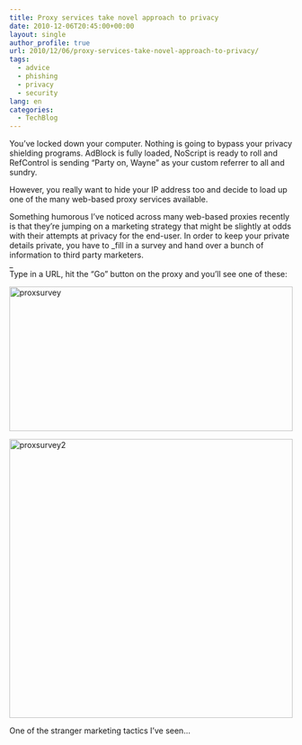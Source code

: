```yaml
---
title: Proxy services take novel approach to privacy
date: 2010-12-06T20:45:00+00:00
layout: single
author_profile: true
url: 2010/12/06/proxy-services-take-novel-approach-to-privacy/
tags:
  - advice
  - phishing
  - privacy
  - security
lang: en
categories: 
  - TechBlog
---
```

You’ve locked down your computer. Nothing is going to bypass your privacy shielding programs. AdBlock is fully loaded, NoScript is ready to roll and RefControl is sending “Party on, Wayne” as your custom referrer to all and sundry.

However, you really want to hide your IP address too and decide to load up one of the many web-based proxy services available.

Something humorous I’ve noticed across many web-based proxies recently is that they’re jumping on a marketing strategy that might be slightly at odds with their attempts at privacy for the end-user. In order to keep your private details private, you have to _fill in a survey and hand over a bunch of information to third party marketers.  
_  
Type in a URL, hit the “Go” button on the proxy and you’ll see one of these:

[<img title="proxsurvey" border="0" alt="proxsurvey" src="http://lh4.ggpht.com/_vaUVXcmC3OI/TP1EYY1h_QI/AAAAAAAADXM/eLD9SUpPJzU/proxsurvey_thumb%5B1%5D.gif?imgmax=800" width="504" height="257" />](http://lh4.ggpht.com/_vaUVXcmC3OI/TP1EVg7cCUI/AAAAAAAADXI/cihl2vrGBBE/s1600-h/proxsurvey%5B3%5D.gif)

[<img title="proxsurvey2" border="0" alt="proxsurvey2" src="http://lh4.ggpht.com/_vaUVXcmC3OI/TP1Eb2erVLI/AAAAAAAADXU/7NFmki4u3Vg/proxsurvey2_thumb%5B1%5D.gif?imgmax=800" width="504" height="496" />](http://lh5.ggpht.com/_vaUVXcmC3OI/TP1EaGQXD0I/AAAAAAAADXQ/4f4jLbLRrr8/s1600-h/proxsurvey2%5B3%5D.gif)

One of the stranger marketing tactics I’ve seen…